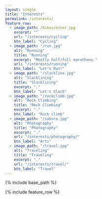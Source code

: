 ```yaml
---
layout: single
title: "Interests"
permalink: /interests/
feature_row:
  - image_path: /bikes/niner.jpg
    excerpt: ""
    url: "/interests/cycling"
    btn_label: "Cycling"
  - image_path: "/run.jpg"
    alt: "Running"
    title: "Running"
    excerpt: "Mostly half/full marathons."
    url: "/interests/running"
    btn_label: "Let's Run!"
  - image_path: "/slackline.jpg"
    alt: "Slacklining"
    title: "Slacklining"
    excerpt: "."
    btn_label: "Let's Slack"
  - image_path: "/rockclimb.jpg"
    alt: "Rock Climbing"
    title: "Rock Climbing"
    excerpt: "."
    btn_label: "Rock climb"
  - image_path: "/sakura.jpg"
    alt: "Photography"
    title: "Photography"
    excerpt: "."
    url: "/interests/photography/"
    btn_label: "Arts"
  - image_path: "/travel.jpg"
    alt: "Traveling"
    title: "Traveling"
    excerpt: "."
    url: "/interests/travel/"
    btn_label: "Travel"
---
```


{% include base_path %}

{% include feature_row %}
